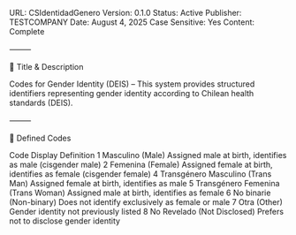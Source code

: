 URL: CSIdentidadGenero
Version: 0.1.0
Status: Active
Publisher: TESTCOMPANY
Date: August 4, 2025
Case Sensitive: Yes
Content: Complete

⸻

📝 Title & Description

Codes for Gender Identity (DEIS) – This system provides structured identifiers representing gender identity according to Chilean health standards (DEIS).

⸻

📌 Defined Codes

Code
Display
Definition
1
Masculino (Male)
Assigned male at birth, identifies as male (cisgender male)
2
Femenina (Female)
Assigned female at birth, identifies as female (cisgender female)
4
Transgénero Masculino (Trans Man)
Assigned female at birth, identifies as male
5
Transgénero Femenina (Trans Woman)
Assigned male at birth, identifies as female
6
No binarie (Non-binary)
Does not identify exclusively as female or male
7
Otra (Other)
Gender identity not previously listed
8
No Revelado (Not Disclosed)
Prefers not to disclose gender identity
